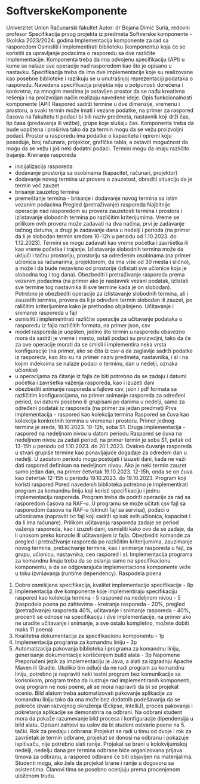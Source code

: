 # SoftverskeKomponente

Univerzitet Union
Računarski fakultet
Autor: dr Bojana Dimić Surla, redovni profesor
Specifikacija prvog projekta iz predmeta Softverske komponente - školska 2023/2024. godina
Implementacija komponente za rad sa rasporedom
Osmisliti i implementirati biblioteku (komponentu) koja će se koristiti za upravljanje podacima o
rasporedu sa dve različite implementacije. Komponenta treba da ima odvojenu specifikaciju (API) u kome
se nalaze sve operacije nad rasporedom kao što je opisano u nastavku. Specifikacija treba da ima dve
implementacije koje su realizovane kao posebne biblioteke i razlikuju se u unutrašnjoj reprezentaciji
podataka o rasporedu. Navedena specifikacija projekta nije u potpunosti dorečena i konkretna, na
mnogim mestima je ostavljen prostor da se nađu kreativna rešenja i na proizvoljan način realizuju
navedene ideje.
Opis funkcionalnosti komponente (API)
Raspored sadrži termine u dve dimenzije, vremenu i prostoru, a svaki termin može imati i vezane
podatke, na primer za raspored časova na fakultetu ti podaci bi bili naziv predmeta, nastavnik koji drži
čas, tip časa (predavanja ili vežbe), grupe koje slušaju čas. Komponenta treba da bude uopštena i
proširiva tako da za termin mogu da se vežu proizvoljni podaci. Prostor u rasporedu ima podatke o
kapacitetu i opremi koju poseduje, broj računara, projektor, grafička tabla, a ostaviti mogućnost da
mogu da se vežu i još neki dodatni podaci. Termini mogu da imaju različito trajanje.
Kreiranje rasporeda

- inicijalizacija rasporeda
- dodavanje prostorija sa osobinama (kapacitet, računari, projektor)
- dodavanje novog termina uz provere o zauzetost, obraditi situaciju da je termin već zauzet
- brisanje zauzetog termina
- premeštanje termina - brisanje i dodavanje novog termina sa istim vezanim podacima
  Pregled (pretraživanje) rasporeda
  Najbitnije operacije nad rasporedom su provera zauzetosti termina i prostora i izlistavanje slobodnih
  termina po različitim kriterijumima. Vreme se prilikom ovih provera može zadavati na dva načina, prvi je
  zadavanje tačnog datuma, a drugi je zadavanje dana u nedelji i perioda (na primer da li je slobodan
  termin sredom 10-12h u periodu od 1.10.2023. do 1.12.2023). Termini se mogu zadavati kao vreme
  početka i završetka ili kao vreme početka i trajanje. Izlistavanje slobodnih termina može da uključi i
  tačnu prostoriju, prostoriju sa određenim osobinama (na primer učionica sa računarima, projektorom,
  da ima više od 30 mesta i slično), a može i da bude nezavisno od prostorije (izlistati sve učionice koja je
  slobodna tog i tog dana). Obezbediti i pretraživanje rasporeda prema vezanim podacima (na primer ako
  je nastavnik vezani podatak, izlistati sve termine tog nastavnika ili sve termine kada je on slobodan).
  Potrebno je obezbediti operacije za izlistavanje slobodnih termina, ali i zauzetih termina, provera da li je
  određeni termin slobodan ili zauzet, po raličitim kriterijumima kako je prethodno objašnjeno.
  Učitavanje i snimanje rasporeda u fajl
- osmisliti i implementirati različite operacije za učitavanje podataka o rasporedu iz fajla različitih
  formata, na primer json, csv
- model rasporeda je uopšten, jedino što termin u rasporedu obavezno mora da sadrži je vreme i mesto,
  ostali podaci su proizvoljni, tako da će za ove operacije morati da se smisli i implementira neka vrsta
  konfiguracije (na primer, ako se čita iz csv-a da zaglavlje sadrži podatke iz rasporeda, kao što su na
  primer naziv predmeta, nastavnika, i sl i na kojim indeksima se nalaze podaci o terminu, dan u nedelji,
  oznaka učionice)
- u operacijama za čitanje iz fajla će biti potrebno da se zadaju i datumi početka i završetka važenja
  rasporeda, kao i izuzeti dani
- obezbediti snimanje rasporeda u fajlove csv, json i pdf formata sa različitim konfiguracijama, na primer
  snimanje rasporeda za određeni period, svi datumi posebno ili grupisani po danima u nedelji, samo za
  određeni podatak iz rasporeda (na primer za jedan predmet)
  Prva implementacija - raspored kao kolekcija termina
  Raspored se čuva kao kolekcija konkretnih termina u vremenu i prostoru. Primer jednog termina je
  sreda, 18.10.2023. 10-12h, soba S1.
  Druga implementacija - raspored na nedeljnom nivou u datom periodu
  Raspored se čuva na nedeljnom nivou za zadati period, na primer termin je soba S1, petak od 13-15h u
  periodu od 1.10.2023. do 20.1.2023. Ovakvo čuvanje rasporeda u stvari grupiše termine kao
  ponavljajuće događaje za određeni dan u nedelji. U zadatom periodu mogu postojati i izuzeti dani, kada
  ne važi dati raspored definisan na nedeljnom nivou. Ako je neki termin zauzet samo jedan dan, na primer
  četvrtak 19.10.2023. 12-15h, onda se on čuva kao četvrtak 12-15h u periodu 19.10.2023. do 19.10.2023.
  Program koji koristi raspored
  Pored navedenih biblioteka potrebno je implementirati program za komandnu liniju koji koristi
  specifikaciju i jednu implementaciju rasporeda. Program treba da podrži operacije za rad sa rasporedom
  časova na RAF-u. U programu se može učitati csv fajl sa rasporedom časova na RAF-u (skinuti fajl sa
  servisa), podaci o učionicama (napraviti txt fajl koji sadrži spisak svih učionica, kapacitet i da li ima
  računare). Prilikom učitavanja rasporeda zadaje se period važenja rasporeda, kao i izuzeti dani, osmisliti
  kako ovo da se zadaje, da li unosom preko konzole ili učitavanjem iz fajla. Obezbediti komande za pregled
  i pretraživanje rasporeda po različitim kriterijumima, zauzimanje novog termina, prebacivanje termina,
  kao i snimanje rasporeda u fajl, za grupu, učionicu, nastavnika, ceo raspored i sl.
  Implementacija programa za komandnu linuju treba da se oslanja samo na specifikacionu komponentu, a
  da se odgovarajuća implementaciona komponente veže u toku izvršavanja (runtime dependency).
  Raspodela poena

1. Dobro osmišljena specifikacija, kvalitet implementacije specifikacije - 8p
2. Implementacija dve komponente koje implementiraju specifikaciju
   raspored kao kolekcija termina - 5
   raspored na nedeljnom nivou - 5
   (raspodela poena po zahtevima - kreiranje rasporeda - 20%, pregled (pretraživanje) rasporeda 40%,
   učitavanje i snimanje rasporeda - 40%, procenti se odnose na specifikaciju i dve implementacije, na
   primer ako ne uradite učitavanje i snimanje, a sve ostalo kompletno, možete dobiti maks 11 poena)
3. Kvalitetna dokumentacija za specifikacionu komponentu - 1p
4. Implementacija programa za komandnu liniju - 3p
5. Automatizacija pakovanja biblioteka i programa za komandnu liniju, generisanje dokumentacije
   korišćenjem build alata - 3p
   Napomene
   Preporučeni jezik za implementaciju je Java, a alati za izgradnju Apache Maven ili Gradle.
   Ukoliko tim odluči da ne radi program za komandnu liniju, potrebno je napraviti neki testni program bez
   komunikacije sa korisnikom, program treba da ilustruje rad implementiranih komponenti, ovaj program
   ne nosi poene, ali se mora napraviti da bi se projekat ocenio.
   Bild alatom treba automatizovati pakovanje aplikacije za komandnu liniju tako da ona može bez dodatnih
   podešavanja da se pokreće izvan razvojnog okruženja (Eclipse, IntelliJ), proces pakovanja i pokretanja
   aplikacije se demonstrira na odbrani. Na odbrani student mora da pokaže razumevanje bild procesa i
   konfiguracije dipendensija u bild alatu. Opisani zahtevi su uslov da bi student ostvario poene na 5. tački.
   Rok za predaju i odbrana:
   Projekat se radi u timu od dvoje i rok za završetak je termin odbrane, projekat se donosi na odbranu i
   pokazuje ispitivaču, nije potrebno slati ranije.
   Projekat se brani u kolokvijumskoj nedelji, nedelju dana pre termina odbrane biće organizovana prijava
   timova za odbranu, a raspored odbrane će biti objavljen na materijalima. Studenti mogu, ako žele da
   projekat brane i ranije u dogovoru sa asistentima.
   Članovi tima se posebno ocenjuju prema procenjenom uloženom trudu.
